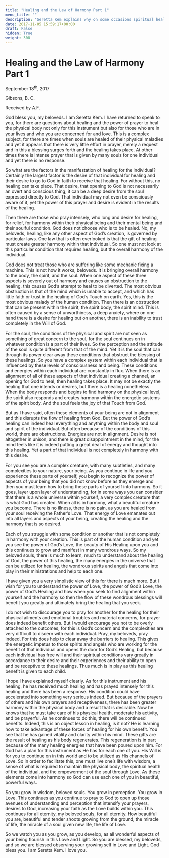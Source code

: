 ```yaml
---
title: "Healing and the Law of Harmony Part 1"
menu_title: ""
description: "Seretta Kem explains why on some occasions spiritual healing cannot work.This is part one of two messages."
date: 2017-11-05 15:59:17+00:00
draft: False
hidden: True
weight: 308
---
```

# Healing and the Law of Harmony Part 1

September 18<sup>th</sup>, 2017

Gibsons, B. C.

Received by A.F.


God bless you, my beloveds. I am Seretta Kem. I have returned to speak to you, for there are questions about healing and the power of prayer to heal the physical body not only for this instrument but also for those who are in your lives and who you are concerned for and love. This is a complex subject, for there are times when souls are healed of their physical maladies and yet it appears that there is very little effort in prayer, merely a request and in this a blessing surges forth and the healing takes place. At other times there is intense prayer that is given by many souls for one individual and yet there is no response. 

So what are the factors in the manifestation of healing for the individual? Certainly the largest factor is the desire of that individual for healing and their desire to go to God in faith to receive that healing. For without this, no healing can take place. That desire, that opening to God is not necessarily an overt and conscious thing; it can be a deep desire from the soul expressed directly to God. That individual may not even be consciously aware of it, yet the power of this prayer and desire is evident in the results of the healing.

Then there are those who pray intensely, who long and desire for healing, for relief, for harmony within their physical being and their mental being and their soulful condition. God does not choose who is to be healed. No, my beloveds, healing, like any other aspect of God’s creation, is governed by particular laws. One law that is often overlooked is that the gift of healing must create greater harmony within that individual. So one must not look at this particular condition that requires healing, but the overall harmony of the individual. 

God does not treat those who are suffering like some mechanic fixing a machine. This is not how it works, beloveds. It is bringing overall harmony to the body, the spirit, and the soul. When one aspect of these three aspects is severely out of harmony and causes an obstruction to the healing, this causes God’s attempt to heal to be diverted. The most obvious obstruction is that of the mind which is unable to accept, and which has little faith or trust in the healing of God’s Touch on earth. Yes, this is the most obvious malady of the human condition. Then there is an obstruction that can be present within the spirit, the spirit body, the spirit mind. This is often caused by a sense of unworthiness, a deep anxiety, where on one hand there is a desire for healing but on another, there is an inability to trust completely in the Will of God.

For the soul, the conditions of the physical and spirit are not seen as something of great concern to the soul, for the soul continues on in whatever condition is a part of their lives. So the perception and the attitude of the soul is quite different from that of the mind. Yet it is the soul that can through its power clear away these conditions that obstruct the blessing of these healings. So you have a complex system within each individual that is influenced by these levels of consciousness and being. These conditions and energies within each individual are constantly in flux. When there is an alignment of all of these aspects of that individual creating a channel, an opening for God to heal, then healing takes place. It may not be exactly the healing that one intends or desires, but there is a healing nonetheless. When the body responds and begins to find harmony on the physical level, the spirit also responds and creates harmony within the energetic systems of the spirit body. And the soul feels the joy of that Touch from God.

But as I have said, often these elements of your being are not in alignment and this disrupts the flow of healing from God. But the power of God’s healing can indeed heal everything and anything within the body and soul and spirit of the individual. But often because of the conditions of this world, there are obstructions. Energies are not in alignment. Desire is not altogether in unison, and there is great disappointment in the mind, for the mind feels like it is indeed putting a great deal of energy and thought into this healing. Yet a part of that individual is not completely in harmony with this desire. 

For you see you are a complex creature, with many subtleties, and many  complexities to your nature, your being. As you continue in life and you experience these parts of yourself, you begin to recognize the power of aspects of your being that you did not know before as they emerge and then you must learn how to bring these parts of yourself into harmony. So it goes, layer upon layer of understanding, for in some ways you can consider that there is a whole universe within yourself, a very complex creature that is what God has created. When all is in harmony, what a beautiful creature you become. There is no illness, there is no pain, as you are healed from your soul receiving the Father’s Love. That energy of Love emanates out into all layers and aspects of your being, creating the healing and the harmony that is so desired. 

Each of you struggle with some condition or another that is not completely in harmony with your creation. This is part of the human condition and yet you see the power of God’s Love, the beauty of His Healing upon you and this continues to grow and manifest in many wondrous ways. So my beloved souls, there is much to learn, much to understand about the healing of God, the power of this healing, the many energies in the universe that can be utilized for healing, the wondrous spirits and angels that come into play in their ministrations and help to each one.

I have given you a very simplistic view of this for there is much more. But I wish for you to understand the power of Love, the power of God’s Love, the power of God’s Healing and how when you seek to find alignment within yourself and the harmony so then the flow of these wondrous blessings will benefit you greatly and ultimately bring the healing that you seek.

I do not wish to discourage you to pray for another for the healing for their physical ailments and emotional troubles and material concerns, for prayer does indeed benefit others. But I would encourage you not to be overly attached to the outcomes, for this is God’s concern and the complexities are very difficult to discern with each individual. Pray, my beloveds, pray indeed. For this does help to clear away the barriers to healing. This gives the energetic impetus to those spirits and angels who are working for the benefit of that individual and opens the door for God’s Healing, but because each individual has free will and their spiritual conditions vary greatly in accordance to their desire and their experiences and their ability to open and be receptive to these healings. Thus much is in play as this healing benefit is given to each child. 

I hope I have explained myself clearly. As for this instrument and his healing, he has received much healing and has prayed intensely for this healing and there has been a response. His condition could have accelerated into something very serious indeed. But because of the prayers of others and his own prayers and receptiveness, there has been greater harmony within the physical body and a result that is desirable. Now he knows that he must take care of his physical health, moderate his activity, and be prayerful. As he continues to do this, there will be continued benefits. Indeed, this is an object lesson in healing, is it not? He is learning how to take advantage of these forces of healing for his own benefit. You see that he has gained vitality and clarity within his mind. These gifts are the result of healing as his body regenerates. This regeneration is in part because of the many healing energies that have been poured upon him. For God has a plan for this instrument as He has for each one of you. His Will is for you to continue on in this world and to be utilized as His channels of Love. So in order to facilitate this, one must live one’s life with wisdom, a sense of what is required to maintain the physical body, the spiritual health of the individual, and the empowerment of the soul through Love. As these elements come into harmony so God can use each one of you in beautiful, powerful ways.

So you grow in wisdom, beloved souls. You grow in perception. You grow in Love. This continues as you continue to pray to God to open up those avenues of understanding and perception that intensify your prayers, desires to God, increasing your faith as the Love builds within you. This continues for all eternity, my beloved souls, for all eternity. How beautiful you are, beautiful and tender shoots growing from the ground, the miracle of life, the miracle of a soul given new life, the life of Love.

So we watch you as you grow, as you develop, as all wonderful aspects of your being flourish in this Love and Light. So you are blessed, my beloveds, and so we are blessed observing your growing self in Love and Light. God bless you. I am Seretta Kem. I love you.
